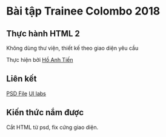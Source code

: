 # Bài tập Trainee Colombo 2018

## Thực hành HTML 2

Không dùng thư viện, thiết kế theo giao diện yêu cầu

Thực hiện bởi [Hồ Anh Tiến](https://github.com/komatsu98)

## Liên kết

[PSD File](https://github.com/colombo-trainee/trainee_2018/blob/master/frontend/simple%20mobile/159256-OUIMC7-479.psd)
[UI labs](https://komatsu98.github.io/html2/)
## Kiến thức nắm được

Cắt HTML từ psd, fix cứng giao diện.

